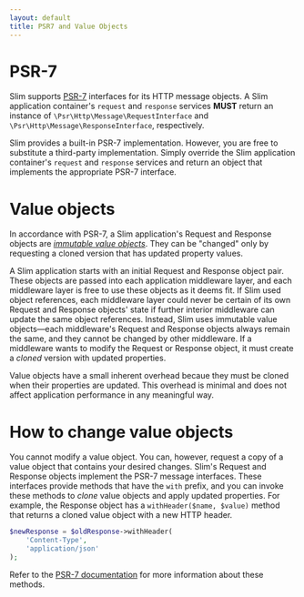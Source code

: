 ```yaml
---
layout: default
title: PSR7 and Value Objects
---
```


# PSR-7

Slim supports [PSR-7](https://github.com/php-fig/http-message) interfaces for its HTTP message objects. A Slim application container's `request` and `response` services **MUST** return an instance of `\Psr\Http\Message\RequestInterface` and `\Psr\Http\Message\ResponseInterface`, respectively.

Slim provides a built-in PSR-7 implementation. However, you are free to substitute a third-party implementation. Simply override the Slim application container's `request` and `response` services and return an object that implements the appropriate PSR-7 interface.

# Value objects

In accordance with PSR-7, a Slim application's Request and Response objects are [_immutable value objects_](http://en.wikipedia.org/wiki/Value_object). They can be "changed" only by requesting a cloned version that has updated property values.

A Slim application starts with an initial Request and Response object pair. These objects are passed into each application middleware layer, and each middleware layer is free to use these objects as it deems fit. If Slim used object references, each middleware layer could never be certain of its own Request and Response objects' state if further interior middleware can update the same object references. Instead, Slim uses immutable value objects—each middleware's Request and Response objects always remain the same, and they cannot be changed by other middleware. If a middleware wants to modify the Request or Response object, it must create a _cloned_ version with updated properties.

Value objects have a small inherent overhead becaue they must be cloned when their properties are updated. This overhead is minimal and does not affect application performance in any meaningful way.

# How to change value objects

You cannot modify a value object. You can, however, request a copy of a value object that contains your desired changes. Slim's Request and Response objects implement the PSR-7 message interfaces. These interfaces provide methods that have the `with` prefix, and you can invoke these methods to _clone_ value objects and apply updated properties. For example, the Response object has a `withHeader($name, $value)` method that returns a cloned value object with a new HTTP header.

```php
$newResponse = $oldResponse->withHeader(
    'Content-Type',
    'application/json'
);
```

Refer to the [PSR-7 documentation](http://www.php-fig.org/psr/psr-7/) for more information about these methods.

